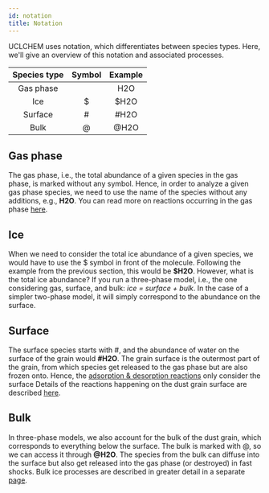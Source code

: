 ```yaml
---
id: notation
title: Notation
---
```


UCLCHEM uses notation, which differentiates between species types. Here, we'll give an overview of this notation and associated processes. 

| **Species type** | **Symbol** | **Example** |
|:----------------:|:----------:|:-----------:|
|     Gas phase    |            |     H2O     |
|        Ice       |      $     |     $H2O    |
|      Surface     |      #     |     #H2O    |
|       Bulk       |      @     |     @H2O    |


## Gas phase
The gas phase, i.e., the total abundance of a given species in the gas phase, is marked without any symbol. Hence, in order to analyze a given gas phase species, we need to use the name of the species without any additions, e.g., **H2O**. You can read more on reactions occurring in the gas phase [here](/docs/chem-gas.md).

## Ice
When we need to consider the total ice abundance of a given species, we would have to use the $ symbol in front of the molecule. Following the example from the previous section, this would be **$H2O**. However, what is the total ice abundance? If you run a three-phase model, i.e., the one considering gas, surface, and bulk: *ice = surface + bulk*. 
In the case of a simpler two-phase model, it will simply correspond to the abundance on the surface. 

## Surface
The surface species starts with #, and the abundance of water on the surface of the grain would **#H2O**. The grain surface is the outermost part of the grain, from which species get released to the gas phase but are also frozen onto. Hence, the [adsorption & desorption reactions](/docs/chem-desorb.md) only consider the surface Details of the reactions happening on the dust grain surface are described [here](/docs/chem-grain.md). 

## Bulk
In three-phase models, we also account for the bulk of the dust grain, which corresponds to everything below the surface. The bulk is marked with @, so we can access it through **@H2O**. The species from the bulk can diffuse into the surface but also get released into the gas phase (or destroyed) in fast shocks. Bulk ice processes are described in greater detail in a separate [page](/docs/chem-bulk.md).

